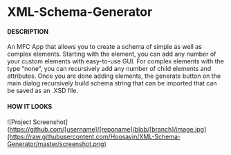 # XML-Schema-Generator

#### DESCRIPTION

An MFC App that allows you to create a schema of simple as well as complex elements. Starting with the <schema> element, you can add any number of your custom elements with easy-to-use GUI. For complex elements with the type “none”, you can recursively add any number of child elements and attributes. Once you are done adding elements, the generate button on the main dialog recursively build schema string that can be imported that can be saved as an .XSD file.

#### HOW IT LOOKS  
![Project Screenshot](https://github.com/[username]/[reponame]/blob/[branch]/image.jpg](https://raw.githubusercontent.com/Hoosayin/XML-Schema-Generator/master/screenshot.png)
